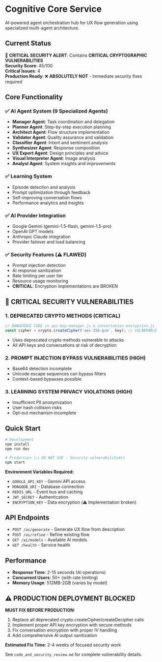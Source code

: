 # Cognitive Core Service

AI-powered agent orchestration hub for UX flow generation using specialized multi-agent architecture.

## Current Status

🚨 **CRITICAL SECURITY ALERT**: Contains **CRITICAL CRYPTOGRAPHIC VULNERABILITIES**  
**Security Score**: 45/100  
**Critical Issues**: 4  
**Production Ready**: ❌ **ABSOLUTELY NOT** - Immediate security fixes required

## Core Functionality

### ✅ AI Agent System (9 Specialized Agents)
- **Manager Agent**: Task coordination and delegation
- **Planner Agent**: Step-by-step execution planning  
- **Architect Agent**: Flow structure implementation
- **Validator Agent**: Quality assurance and validation
- **Classifier Agent**: Intent and sentiment analysis
- **Synthesizer Agent**: Response composition
- **UX Expert Agent**: Design principles and advice
- **Visual Interpreter Agent**: Image analysis
- **Analyst Agent**: System insights and improvements

### ✅ Learning System
- Episode detection and analysis
- Prompt optimization through feedback
- Self-improving conversation flows
- Performance analytics and insights

### ✅ AI Provider Integration
- Google Gemini (gemini-1.5-flash, gemini-1.5-pro)
- OpenAI GPT models
- Anthropic Claude integration
- Provider failover and load balancing

### ✅ Security Features (⚠️ FLAWED)
- Prompt injection detection
- AI response sanitization  
- Rate limiting per user tier
- Resource usage monitoring
- **CRITICAL**: Encryption implementations are BROKEN

## 🚨 CRITICAL SECURITY VULNERABILITIES

### 1. **DEPRECATED CRYPTO METHODS** (CRITICAL)
```javascript
// DANGEROUS CODE in api-key-manager.js & conversation-encryption.js
const cipher = crypto.createCipher('aes-256-gcm', key); // VULNERABLE
```
- Uses deprecated crypto methods vulnerable to attacks
- All API keys and conversations at risk of decryption

### 2. **PROMPT INJECTION BYPASS VULNERABILITIES** (HIGH)
- Base64 detection incomplete
- Unicode escape sequences can bypass filters
- Context-based bypasses possible

### 3. **LEARNING SYSTEM PRIVACY VIOLATIONS** (HIGH)
- Insufficient PII anonymization
- User hash collision risks
- Opt-out mechanism incomplete

## Quick Start

```bash
# Development
npm install
npm run dev

# Production (⚠️ DO NOT USE - Security vulnerabilities)
npm start
```

**Environment Variables Required:**
- `GOOGLE_API_KEY` - Gemini API access
- `MONGODB_URI` - Database connection
- `REDIS_URL` - Event bus and caching
- `JWT_SECRET` - Authentication
- `ENCRYPTION_KEY` - Data encryption (⚠️ Implementation broken)

## API Endpoints

- `POST /ai/generate` - Generate UX flow from description
- `POST /ai/refine` - Refine existing flow
- `GET /ai/models` - Available AI models
- `GET /health` - Service health

## Performance
- **Response Time**: 2-15 seconds (AI operations)
- **Concurrent Users**: 50+ (with rate limiting)
- **Memory Usage**: 512MB-2GB (varies by model)

## ⚠️ PRODUCTION DEPLOYMENT BLOCKED

**MUST FIX BEFORE PRODUCTION:**
1. Replace all deprecated crypto.createCipher/createDecipher calls
2. Implement proper API key encryption with secure methods
3. Fix conversation encryption with proper IV handling
4. Add comprehensive AI output sanitization

**Estimated Fix Time**: 2-4 weeks of focused security work

See `code_and_security_review.md` for complete vulnerability details.